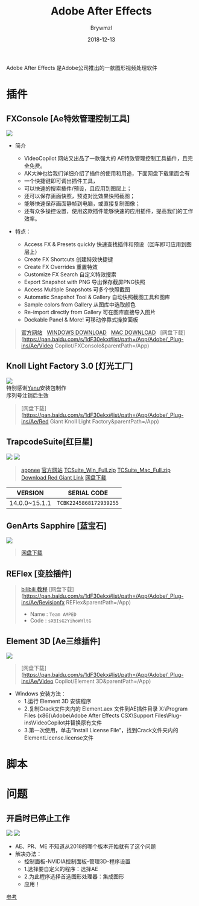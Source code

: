 ﻿---
layout:     post
title:      Adobe After Effects
date:       2018-12-13
author:     Brywmzl
tags: [Adobe,After Effects]
categories: [视频编辑]
password: 
abstract: 
message: 
---
Adobe After Effects 是Adobe公司推出的一款图形视频处理软件

<!--more-->

# 插件

## FXConsole [Ae特效管理控制工具]
![](/img/Adobe/AE/plugin-fx-console-tim-kiem-hieu-ung.jpg)
* 简介
	* VideoCopilot  网站又出品了一款强大的 AE特效管理控制工具插件，且完全免费。
	* AK大神也给我们详细介绍了插件的使用和用途，下面网盘下载里面会有
	* 一个快捷键即可调出插件工具，
	* 可以快速的搜索插件/预设，且应用到图层上；
	* 还可以保存画面快照，预览对比效果快照截图；
	* 能够快速保存画面静帧到电脑，或直接复制图像；
	* 还有众多操控设置，使用这款插件能够快速的应用插件，提高我们的工作效率。
    
* 特点：
	* Access FX & Presets quickly     快速查找插件和预设（回车即可应用到图层上）
	* Create FX Shortcuts         创建特效快捷键
	* Create FX Overrides           重置特效
	* Customize FX Search        自定义特效搜索
	* Export Snapshot with PNG     导出保存截屏PNG快照
	* Access Multiple Snapshots       可多个快照截图
	* Automatic Snapshot Tool & Gallery     自动快照截图工具和图库
	* Sample colors from Gallery        从图库中选取颜色
	* Re-import directly from Gallery    可在图库直接导入图片
	* Dockable Panel & More!     可移动停靠式操控面板

> [官方网站](http://www.videocopilot.net/blog/2016/10/new-workflow-plug-in-fx-console-is-now-available/)  
> [WINDOWS DOWNLOAD](http://videocopilot.net/dl/saxT2sTajE)  
> [MAC DOWNLOAD](http://videocopilot.net/dl/saxT2sTajf)  
> [网盘下载](https://pan.baidu.com/s/1dF30ekx#list/path=/App/Adobe/_Plug-ins/Ae/Video Copilot/FXConsole&parentPath=/App)   

## Knoll Light Factory 3.0 [灯光工厂]
![](/img/Adobe/AE/Knoll_Light_Factory/0.png)  
特别感谢[Yanu](http://www.ccav1.com/)安装包制作  
序列号注销后生效  
> [网盘下载](https://pan.baidu.com/s/1dF30ekx#list/path=/App/Adobe/_Plug-ins/Ae/Red Giant Knoll Light Factory&parentPath=/App)  

## TrapcodeSuite[红巨星]
![](/img/Adobe/AE/Trapcode_Suite_Installer2.jpg)
![](/img/Adobe/AE/2.png)
> [appnee](https://appnee.com/red-giant-complete-suite-universal-serial-numbers-collection/)
> [官方网站](http://www.redgiant.com/products/trapcode-suite/)
> [TCSuite_Win_Full.zip](https://downloads.redgiant.com/redgiant/products/singlesuites/trapcode/TCSuite_Win_Full.zip)
> [TCSuite_Mac_Full.zip](https://downloads.redgiant.com/redgiant/products/singlesuites/trapcode/TCSuite_Mac_Full.zip)
> [Download Red Giant Link](https://www.redgiant.com/link/)
> [网盘下载](https://pan.baidu.com/s/1dF30ekx#list/path=/App/Adobe/_Plug-ins/Ae/TrapcodeSuite&parentPath=/App)

|VERSION|SERIAL CODE|
|:-:|:-:|
|14.0.0~15.1.1|`TCBK2245868172939255`

## GenArts Sapphire [蓝宝石]
![](/img/Adobe/AE/GAS.png)
> [网盘下载](https://pan.baidu.com/s/1dF30ekx#list/path=/App/Adobe/_Plug-ins/Ae/蓝宝石插件&parentPath=/App)

## REFlex [变脸插件]
> [bilibili 教程](https://www.bilibili.com/video/av44815718/)
> [网盘下载](https://pan.baidu.com/s/1dF30ekx#list/path=/App/Adobe/_Plug-ins/Ae/Revisionfx REFlex&parentPath=/App)
>- Name : `Team AMPED`  
>- Code : `sXBIsG2YihoWHltG`  

## Element 3D [Ae三维插件]
![](/img/Adobe/AE/E3D.png)
> [网盘下载](https://pan.baidu.com/s/1dF30ekx#list/path=/App/Adobe/_Plug-ins/Ae/Video Copilot/Element 3D&parentPath=/App)  
* Windows 安装方法：  
	* 1.运行 Element 3D 安装程序  
	* 2.复制Crack文件夹内的 Element.aex 文件到AE插件目录 X:\Program Files (x86)\Adobe\Adobe After Effects CSX\Support Files\Plug-ins\VideoCopilot并替换原有文件  
	* 3.第一次使用，单击“Install License File”，找到Crack文件夹内的ElementLicense.license文件 

# 脚本

# 问题

## 开启时已停止工作

![](/img/Adobe/AE/0.png)
![](/img/Adobe/AE/1.png)
* AE、PR、ME 不知道从2018的哪个版本开始就有了这个问题
* 解决办法：
	* 控制面板-NVIDIA控制面板-管理3D-程序设置
	* 1.选择要自定义的程序：选择AE
	* 2.为此程序选择首选图形处理器：集成图形
	* 应用！

[参考](https://baijiahao.baidu.com/s?id=1607238696071752807)